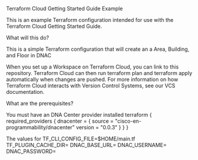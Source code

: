 Terraform Cloud Getting Started Guide Example

This is an example Terraform configuration intended for use with the Terraform Cloud Getting Started Guide.

What will this do?

This is a simple Terraform configuration that will create an a Area, Building, and Floor in DNAC

When you set up a Workspace on Terraform Cloud, you can link to this repository. Terraform Cloud can then run terraform plan and terraform apply automatically when changes are pushed. For more information on how Terraform Cloud interacts with Version Control Systems, see our VCS documentation.

What are the prerequisites?

You must have an DNA Center provider installed 
terraform {
  required_providers {
    dnacenter = {
      source = "cisco-en-programmability/dnacenter"
      version = "0.0.3"
    }
  }
}

The values for 
TF_CLI_CONFIG_FILE=$HOME/main.tf
TF_PLUGIN_CACHE_DIR=
DNAC_BASE_URL=
DNAC_USERNAME=
DNAC_PASSWORD=
